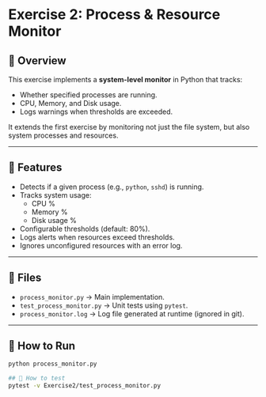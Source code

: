 # Exercise 2: Process & Resource Monitor

## 📌 Overview
This exercise implements a **system-level monitor** in Python that tracks:
- Whether specified processes are running.
- CPU, Memory, and Disk usage.
- Logs warnings when thresholds are exceeded.

It extends the first exercise by monitoring not just the file system, but also system processes and resources.

---

## 📌 Features
- Detects if a given process (e.g., `python`, `sshd`) is running.
- Tracks system usage:
  - CPU %
  - Memory %
  - Disk usage %
- Configurable thresholds (default: 80%).
- Logs alerts when resources exceed thresholds.
- Ignores unconfigured resources with an error log.

---

## 📌 Files
- `process_monitor.py` → Main implementation.
- `test_process_monitor.py` → Unit tests using `pytest`.
- `process_monitor.log` → Log file generated at runtime (ignored in git).

---

## 📌 How to Run
```bash
python process_monitor.py

## 📌 How to test
pytest -v Exercise2/test_process_monitor.py
